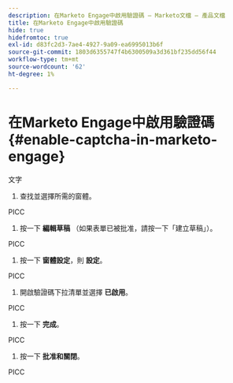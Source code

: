 ```yaml
---
description: 在Marketo Engage中啟用驗證碼 — Marketo文檔 — 產品文檔
title: 在Marketo Engage中啟用驗證碼
hide: true
hidefromtoc: true
exl-id: d83fc2d3-7ae4-4927-9a09-ea6995013b6f
source-git-commit: 1803d6355747f4b6300509a3d361bf235dd56f44
workflow-type: tm+mt
source-wordcount: '62'
ht-degree: 1%

---
```


# 在Marketo Engage中啟用驗證碼 {#enable-captcha-in-marketo-engage}

文字

1. 查找並選擇所需的窗體。

PICC

1. 按一下 **編輯草稿** （如果表單已被批准，請按一下「建立草稿」）。

PICC

1. 按一下 **窗體設定**，則 **設定**。

PICC

1. 開啟驗證碼下拉清單並選擇 **已啟用**。

PICC

1. 按一下 **完成**。

PICC

1. 按一下 **批准和關閉**。

PICC
